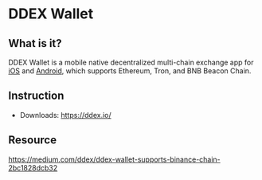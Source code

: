 # DDEX Wallet

## What is it?
DDEX Wallet is a mobile native decentralized multi-chain exchange app for [iOS](https://itunes.apple.com/us/app/ddex-2-0-crypto-dex/id1455868174?mt=8) and [Android](https://play.google.com/store/apps/details?id=io.ddex.dwallet), which supports Ethereum, Tron, and BNB Beacon Chain.

## Instruction

* Downloads: <https://ddex.io/>

## Resource

<https://medium.com/ddex/ddex-wallet-supports-binance-chain-2bc1828dcb32>